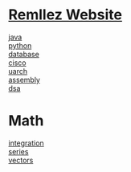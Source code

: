 


# [Remllez Website](https://remllez.com)</br>

[java](java.md) </br>
[python](python.md) </br>
[database](database.md) </br>
[cisco](cisco.md) </br>
[uarch](uarch.md) </br>
[assembly](assembly.md) </br>
[dsa](dsa.md) </br>




# Math
[integration](integration.md) </br>
[series](series.md) </br>
[vectors](vectors.md) </br>






